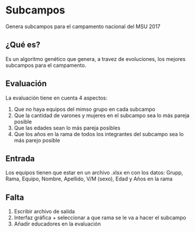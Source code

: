 # Subcampos
Genera subcampos para el campamento nacional del MSU 2017

## ¿Qué es?
Es un algoritmo genético que genera, a travez de evoluciones, los mejores subcampos para el campamento.

## Evaluación
La evaluación tiene en cuenta 4 aspectos:
1. Que no haya equipos del mimso grupo en cada subcampo
2. Que la cantidad de varones y mujeres en el subcampo sea lo más pareja posible
3. Que las edades sean lo más pareja posibles
4. Que los años en la rama de todos los integrantes del subcampo sea lo más parejo posible

## Entrada
Los equipos tienen que estar en un archivo .xlsx en con los datos: Grupp, Rama, Equipo, Nombre, Apellido, V/M (sexo), Edad y Años en la rama

## Falta
1. Escribir archivo de salida
2. Interfaz gráfica + seleccionar a que rama se le va a hacer el subcampo
3. Añadir educadores en la evaluación
